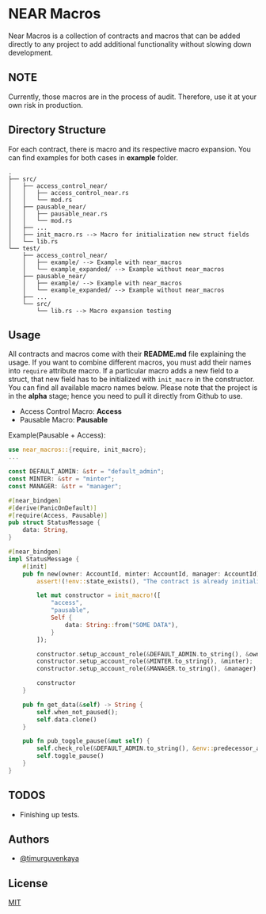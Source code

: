 
# NEAR Macros

Near Macros is a collection of contracts and macros that can be added directly to any project to add additional functionality without slowing down development. 

## NOTE
Currently, those macros are in the process of audit. Therefore, use it at your own risk in production.

## Directory Structure
For each contract, there is macro and its respective macro expansion. You can find examples for both cases in **example** folder.

```
.
├── src/
│   ├── access_control_near/
│   │   ├── access_control_near.rs
│   │   └── mod.rs
│   ├── pausable_near/
│   │   ├── pausable_near.rs
│   │   └── mod.rs
│   ├── ...
│   ├── init_macro.rs --> Macro for initialization new struct fields
│   └── lib.rs
└── test/
    ├── access_control_near/
    │   ├── example/ --> Example with near_macros
    │   └── example_expanded/ --> Example without near_macros
    ├── pausable_near/
    │   ├── example/ --> Example with near_macros
    │   └── example_expanded/ --> Example without near_macros
    ├── ...
    └── src/
        └── lib.rs --> Macro expansion testing

```
## Usage

All contracts and macros come with their __README.md__ file explaining the usage. If you want to combine different macros, you must add their names into `require` attribute macro. If a particular macro adds a new field to a struct, that new field has to be initialized with `init_macro` in the constructor. You can find all available macro names below. Please note that the project is in the __alpha__ stage; hence you need to pull it directly from Github to use.

- Access Control Macro: __Access__
- Pausable Macro: __Pausable__



Example(Pausable + Access):

```rust
use near_macros::{require, init_macro};
...

const DEFAULT_ADMIN: &str = "default_admin";
const MINTER: &str = "minter";
const MANAGER: &str = "manager";

#[near_bindgen]
#[derive(PanicOnDefault)]
#[require(Access, Pausable)]
pub struct StatusMessage {
    data: String,
}

#[near_bindgen]
impl StatusMessage {
    #[init]
    pub fn new(owner: AccountId, minter: AccountId, manager: AccountId) -> Self {
        assert!(!env::state_exists(), "The contract is already initialized.");

        let mut constructor = init_macro!([
            "access",
            "pausable",
            Self {
                data: String::from("SOME DATA"),
            }
        ]);

        constructor.setup_account_role(&DEFAULT_ADMIN.to_string(), &owner);
        constructor.setup_account_role(&MINTER.to_string(), &minter);
        constructor.setup_account_role(&MANAGER.to_string(), &manager);

        constructor
    }

    pub fn get_data(&self) -> String {
        self.when_not_paused();
        self.data.clone()
    }

    pub fn pub_toggle_pause(&mut self) {
        self.check_role(&DEFAULT_ADMIN.to_string(), &env::predecessor_account_id());
        self.toggle_pause()
    }
}


```

## TODOS
- Finishing up tests.

## Authors

- [@timurguvenkaya](https://github.com/timurguvenkaya)


## License

[MIT](https://choosealicense.com/licenses/mit/)

